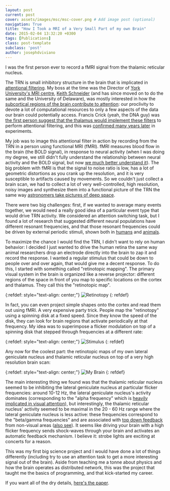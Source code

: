 ```yaml
---
layout: post
current: post
cover: assets/images/msc/msc-cover.png # Add image post (optional)
navigation: True
title: "How I Took a MRI of a Very Small Part of my own Brain"
date: 2015-02-04 13:32:20 +0300
tags: [Publications]
class: post-template
subclass: 'post'
author: josephdviviano
---
```


I was the first person ever to record a fMRI signal from the thalamic reticular nucleus.

The TRN is small inhibitory structure in the brain that is implicated in [attentional filtering](https://www.quantamagazine.org/to-pay-attention-the-brain-uses-filters-not-a-spotlight-20190924/). My boss at the time was the Director of [York University's MRI centre](https://mri.info.yorku.ca/), [Keith Schneider](https://www.psych.udel.edu/people/full-list-searchable/kschneider?uid=kschneider&Name=Keith%20Schneider) (and has since moved on to do the same and the University of Delaware), was mostly interested in how the [subcortical regions of the brain contribute to attention](https://www.jneurosci.org/content/31/23/8643.short): our proclivity to devote a lot of computational resources to only a few aspects of the data our brain could potentially access. Francis Crick (yeah, the DNA guy) was [the first person suggest that the thalamus would implement these filters](https://www.newscientist.com/article/dn14869-crick-was-right-about-vision-filter-in-the-brain/) to perform attentional filtering, and this was [confirmed many years later](https://www.nature.com/articles/nature07382) in experiments.

My job was to image this attentional filter in action by recording from the TRN in a person using functional MRI (fMRI). fMRI measures blood flow in the brain (the BOLD signal), in response to neural activity (when I was doing my degree, we still didn't fully understand the relationship between neural activity and the BOLD signal, but now [we much better understand it](https://royalsocietypublishing.org/doi/abs/10.1098/rstb.2019.0630)). The big problem with fMRI is that the signal to noise ratio is low, has a lot of geometric distortions as you crank up the resolution, and it is very susceptible to artifacts caused by movements. So we couldn't just collect a brain scan, we had to collect a lot of very well-controlled, high resolution, noisy images and synthesize them into a functional picture of the TRN the same way [astronomers take pictures of deep space](https://keithwiley.com/astroPhotography/imageStacking.shtml).

There were two big challenges: first, if we wanted to average many events together, we would need a really good idea of a particular event type that would drive TRN activity. We considered an attention switching task, but I found a lot of research that suggested different neural populations have different resonant frequencies, and that those resonant frequencies could be driven by external periodic stimuli, shown both in [humans](https://pubmed.ncbi.nlm.nih.gov/11355381/) and [animals](https://journals.physiology.org/doi/full/10.1152/jn.00388.2011).

To maximize the chance I would find the TRN, I didn't want to rely on human behavior: I decided I just wanted to drive the human retina the same way animal researchers drop an electrode directly into the brain to zap it and record the response. I wanted a regular stimulus that could be down to people over and over again, that would give me a decent response. To do this, I started with something called "retinotopic mapping". The primary visual system in the brain is organized like a reverse projector: different regions of the space in front of you map to specific locations on the cortex and thalamus. They call this the "retinotopic map".

{:refdef: style="text-align: center;"}
![Retinotopy]({{site.baseurl}}/assets/images/msc/retinotopic-drawing.gif)
{: refdef}

In fact, you can even project simple shapes onto the cortex and read them out using fMRI. A very expensive party trick. People map the "retinotopy" using a spinning disk at a fixed speed. Since they know the speed of the disk, they can look for brain regions that activate periodically at that frequency. My idea was to superimpose a flicker modulation on top of a spinning disk that stepped through frequencies at a different rate:

{:refdef: style="text-align: center;"}
![Stimulus]({{site.baseurl}}/assets/images/msc/stimulus.png)
{: refdef}

Any now for the coolest part: the retinotopic maps of my own lateral geniculate nucleus and thalamic reticular nucleus on top of a very high resolution brain scan:

{:refdef: style="text-align: center;"}
![My Brain]({{site.baseurl}}/assets/images/msc/my-brain.png)
{: refdef}

The main interesting thing we found was that the thalamic reticular nucleus seemed to be inhibiting the lateral geniculate nucleus at particular flicker frequencies: around 10-12 Hz, the lateral geniculate nucleus's activity dominates (corresponding to the "alpha frequency" which is [heavily implicated in visual attention](https://www.jneurosci.org/content/37/42/10173.abstract)), but interestingly, the thalamic reticular nucleus' activity seemed to be maximal in the 20 - 60 Hz range where the lateral geniculate nucleus is less active: these frequencies correspond to the "beta/gamma frequencies" and are associated with [top down feedback](https://www.nature.com/articles/s41598-018-25267-1) from non-visual areas ([also see](https://www.jneurosci.org/content/37/28/6698)). It seems like driving your brain with a high flicker frequency sends shock-waves through your brain and activates an automatic feedback mechanism. I believe it: strobe lights are exciting at concerts for a reason.

This was my first big science project and I would have done a lot of things differently (including try to use an attention task to get a more interesting signal out of the brain). Aside from teaching me a tonne about physics and how the brain operates as distributed network, this was the project that taught me the basics of programming, and that kick-started my career.

If you want all of the dry details, [here's the paper](https://www.jneurosci.org/content/35/5/2026.abstract).
